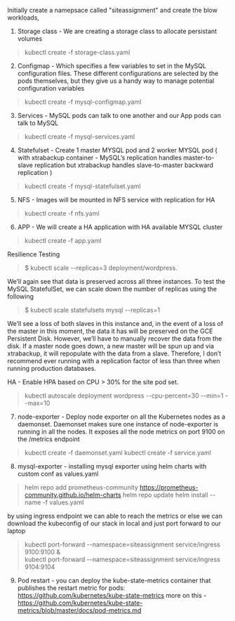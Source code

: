 Initially create a namepsace called "siteassignment" and create the blow workloads,

1. Storage class - We are creating a storage class to allocate persistant volumes
> kubectl create -f storage-class.yaml
2. Configmap - Which specifies a few variables to set in the MySQL
configuration files. These different configurations are selected by the
pods themselves, but they give us a handy way to manage potential
configuration variables
> kubectl create -f mysql-configmap.yaml
3. Services - MySQL pods can talk to one another and our
App pods can talk to MySQL
> kubectl create -f mysql-services.yaml
4. Statefulset - Create 1 master MYSQL pod and 2 worker MYSQL pod ( with xtrabackup container - MySQL’s replication handles
master-to-slave replication but xtrabackup handles slave-to-master backward replication )
> kubectl create -f mysql-statefulset.yaml
5. NFS - Images will be mounted in NFS service with replication for HA
> kubectl create -f nfs.yaml
6. APP - We will create a HA application with HA available MYSQL cluster 
> kubectl create -f app.yaml

Resilience Testing
> $ kubectl scale --replicas=3 deployment/wordpress.

We’ll again see that data is preserved across all three instances. To test the MySQL StatefulSet, we can scale down the number of replicas using the following
> $ kubectl scale statefulsets mysql --replicas=1

We’ll see a loss of both slaves in this instance and, in the event of a loss of the master in this moment, the data it has will be preserved on the GCE
Persistent Disk. However, we’ll have to manually recover the data from the disk. If a master node goes down, a new master will be spun up and via xtrabackup, it will repopulate with the data from a slave. Therefore, I don’t recommend ever running with a replication factor of less than three when running production databases.

HA - Enable HPA based on CPU > 30% for the site pod set.
> kubectl autoscale deployment wordpress --cpu-percent=30 --min=1 --max=10

7. node-exporter - Deploy node exporter on all the Kubernetes nodes as a daemonset. Daemonset makes sure one instance of node-exporter is running in all the nodes. It exposes all the node metrics on port 9100 on the /metrics endpoint
> kubectl create -f daemonset.yaml
> kubectl create -f service.yaml

8. mysql-exporter - installing mysql exporter using helm charts with custom conf as values.yaml
> helm repo add prometheus-community https://prometheus-community.github.io/helm-charts
  helm repo update
  helm install --name <release name> -f values.yaml
  
by using ingress endpoint we can able to reach the metrics or else we can download the kubeconfig of our stack in local and just port forward to our laptop 
> kubectl port-forward --namespace=siteassignment service/ingress 9100:9100 & \
  kubectl port-forward --namespace=siteassignment service/ingress 9104:9104
  
9. Pod restart - you can deploy the kube-state-metrics container that publishes the restart metric for pods: https://github.com/kubernetes/kube-state-metrics 
more on this - https://github.com/kubernetes/kube-state-metrics/blob/master/docs/pod-metrics.md
